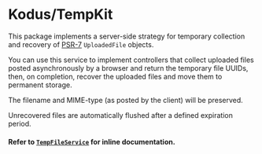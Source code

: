Kodus/TempKit
=============

This package implements a server-side strategy for temporary collection and
recovery of [PSR-7](http://www.php-fig.org/psr/psr-7/) `UploadedFile` objects.

You can use this service to implement controllers that collect uploaded files
posted asynchronously by a browser and return the temporary file UUIDs, then,
on completion, recover the uploaded files and move them to permanent storage.

The filename and MIME-type (as posted by the client) will be preserved. 

Unrecovered files are automatically flushed after a defined expiration period.

#### Refer to [`TempFileService`](src/TempFileService.php) for inline documentation.
